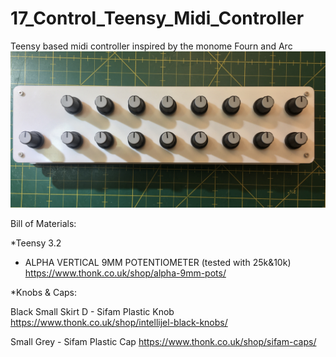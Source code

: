 # 17_Control_Teensy_Midi_Controller
Teensy based midi controller inspired by the monome Fourn and Arc
![My image](https://github.com/thopa/17_Control_Teensy_Midi_Controller/blob/master/Pictures/trimmed.jpg)

Bill of Materials:

*Teensy 3.2

* ALPHA VERTICAL 9MM POTENTIOMETER (tested with 25k&10k)
https://www.thonk.co.uk/shop/alpha-9mm-pots/

*Knobs & Caps:

Black Small Skirt D - Sifam Plastic Knob
https://www.thonk.co.uk/shop/intellijel-black-knobs/

Small Grey - Sifam Plastic Cap
https://www.thonk.co.uk/shop/sifam-caps/

 


